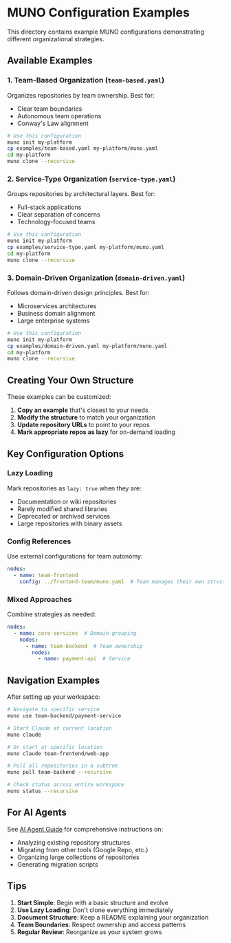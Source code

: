 # MUNO Configuration Examples

This directory contains example MUNO configurations demonstrating different organizational strategies.

## Available Examples

### 1. Team-Based Organization (`team-based.yaml`)

Organizes repositories by team ownership. Best for:
- Clear team boundaries
- Autonomous team operations
- Conway's Law alignment

```bash
# Use this configuration
muno init my-platform
cp examples/team-based.yaml my-platform/muno.yaml
cd my-platform
muno clone --recursive
```

### 2. Service-Type Organization (`service-type.yaml`)

Groups repositories by architectural layers. Best for:
- Full-stack applications
- Clear separation of concerns
- Technology-focused teams

```bash
# Use this configuration
muno init my-platform
cp examples/service-type.yaml my-platform/muno.yaml
cd my-platform
muno clone --recursive
```

### 3. Domain-Driven Organization (`domain-driven.yaml`)

Follows domain-driven design principles. Best for:
- Microservices architectures
- Business domain alignment
- Large enterprise systems

```bash
# Use this configuration
muno init my-platform
cp examples/domain-driven.yaml my-platform/muno.yaml
cd my-platform
muno clone --recursive
```

## Creating Your Own Structure

These examples can be customized:

1. **Copy an example** that's closest to your needs
2. **Modify the structure** to match your organization
3. **Update repository URLs** to point to your repos
4. **Mark appropriate repos as lazy** for on-demand loading

## Key Configuration Options

### Lazy Loading

Mark repositories as `lazy: true` when they are:
- Documentation or wiki repositories
- Rarely modified shared libraries
- Deprecated or archived services
- Large repositories with binary assets

### Config References

Use external configurations for team autonomy:

```yaml
nodes:
  - name: team-frontend
    config: ../frontend-team/muno.yaml  # Team manages their own structure
```

### Mixed Approaches

Combine strategies as needed:

```yaml
nodes:
  - name: core-services  # Domain grouping
    nodes:
      - name: team-backend  # Team ownership
        nodes:
          - name: payment-api  # Service
```

## Navigation Examples

After setting up your workspace:

```bash
# Navigate to specific service
muno use team-backend/payment-service

# Start Claude at current location
muno claude

# Or start at specific location
muno claude team-frontend/web-app

# Pull all repositories in a subtree
muno pull team-backend --recursive

# Check status across entire workspace
muno status --recursive
```

## For AI Agents

See [AI Agent Guide](../docs/AI_AGENT_GUIDE.md) for comprehensive instructions on:
- Analyzing existing repository structures
- Migrating from other tools (Google Repo, etc.)
- Organizing large collections of repositories
- Generating migration scripts

## Tips

1. **Start Simple**: Begin with a basic structure and evolve
2. **Use Lazy Loading**: Don't clone everything immediately
3. **Document Structure**: Keep a README explaining your organization
4. **Team Boundaries**: Respect ownership and access patterns
5. **Regular Review**: Reorganize as your system grows
